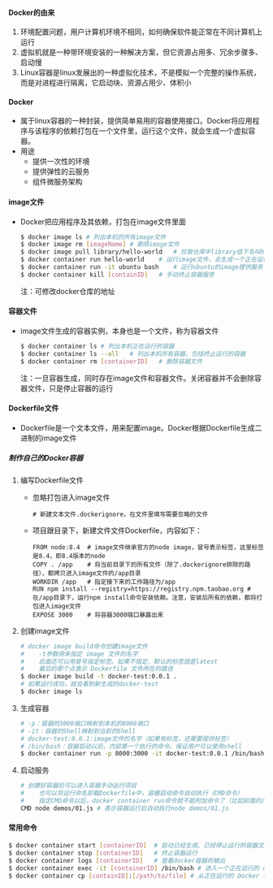 #### Docker的由来

1. 环境配置问题，用户计算机环境不相同，如何确保软件能正常在不同计算机上运行
2. 虚拟机就是一种带环境安装的一种解决方案，但它资源占用多、冗余步骤多、启动慢
3. Linux容器是linux发展出的一种虚拟化技术，不是模拟一个完整的操作系统，而是对进程进行隔离，它启动块、资源占用少、体积小

#### Docker

- 属于linux容器的一种封装，提供简单易用的容器使用接口。Docker将应用程序与该程序的依赖打包在一个文件里，运行这个文件，就会生成一个虚拟容器。
- 用途
  - 提供一次性的环境
  - 提供弹性的云服务
  - 组件微服务架构

#### image文件

- Docker把应用程序及其依赖，打包在image文件里面

  ```bash
  $ docker image ls	# 列出本机的所有image文件
  $ docker image rm [imageName]	# 删除image文件
  $ docker image pull library/hello-world	# 拉取仓库中library组下名叫hello-world的image文件
  $ docker container run hello-world	# 运行image文件，会生成一个正在运行的容器实例
  $ docker container run -it ubuntu bash	# 运行ubuntu的image提供服务
  $ docker container kill [containID]	# 手动终止容器服务
  ```

  注：可修改docker仓库的地址

#### 容器文件

- image文件生成的容器实例，本身也是一个文件，称为容器文件

  ```bash
  $ docker container ls	# 列出本机正在运行的容器
  $ docker container ls --all	# 列出本机所有容器，包括终止运行的容器
  $ docker container rm [containerID]	# 删除容器文件
  ```

  注：一旦容器生成，同时存在image文件和容器文件。关闭容器并不会删除容器文件，只是停止容器的运行

#### Dockerfile文件

- Dockerfile是一个文本文件，用来配置image。Docker根据Dockerfile生成二进制的image文件

##### 制作自己的Docker容器

1. 编写Dockerfile文件

   - 忽略打包进入image文件

     ```shell
     # 新建文本文件.dockerignore，在文件里填写需要忽略的文件
     ```

   - 项目跟目录下，新建文件文件Dockerfile，内容如下：

     ```shell
     FROM node:8.4	# image文件继承官方的node image，冒号表示标签，这里标签是8.4，即8.4版本的node
     COPY . /app	# 将当前目录下的所有文件（除了.dockerignore排除的路径），都拷贝进入image文件的/app目录
     WORKDIR /app	# 指定接下来的工作路径为/app
     RUN npm install --registry=https://registry.npm.taobao.org	# 在/app目录下，运行npm install命令安装依赖。注意，安装后所有的依赖，都将打包进入image文件
     EXPOSE 3000	# 将容器3000端口暴露出来
     ```

2. 创建image文件

   ```bash
   # docker image build命令创建image文件
   # 	-t参数用来指定 image 文件的名字
   #	后面还可以用冒号指定标签。如果不指定，默认的标签就是latest
   #	最后的那个点表示 Dockerfile 文件所在的路径
   $ docker image build -t docker-test:0.0.1 .
   # 如果运行成功，就会看到新生成的docker-test
   $ docker image ls
   ```

3. 生成容器

   ```bash
   # -p：容器的3000端口映射到本机的8000端口
   # -it：容器的Shell映射到当前的Shell
   # docker-test:0.0.1:image文件的名字（如果有标签，还需要提供标签）
   # /bin/bash：容器启动以后，内部第一个执行的命令。保证用户可以使用shell
   $ docker container run -p 8000:3000 -it docker-test:0.0.1 /bin/bash
   ```

4. 启动服务

   ```bash
   # 创建好容器后可以进入容器手动运行项目
   # 	也可以将运行命名卸载Dockerfile中，容器启动命令自动执行（CMD命令）
   #	指定CMD命令以后，docker container run命令就不能附加命令了（比如前面的/bin/bash），否则它会覆盖CMD命令
   CMD node demos/01.js	# 表示容器运行后自动执行node demos/01.js
   ```

#### 常用命令

```bash
$ docker container start [containerID]	# 启动已经生成、已经停止运行的容器文件
$ docker container stop [containerID]	# 终止容器运行
$ docker container logs [containerID]	# 查看docker容器的输出
$ docker container exec -it [containerID] /bin/bash	# 进入一个正在运行的 docker 容器
$ docker container cp [containID]:[/path/to/file] # 从正在运行的 Docker 容器里面，将文件拷贝到本机
```



